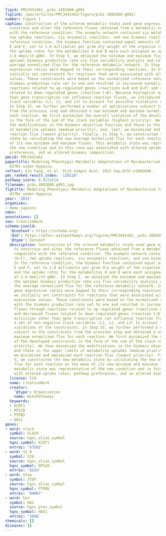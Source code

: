 ```yaml
---
figid: PMC3441462__pcbi.1002688.g001
figlink: /pmc/articles/PMC3441462/figure/pcbi-1002688-g001/
number: Figure 1
caption: Construction of the altered metabolic state used gene expression data to
  constrain and alter the reference fluxes obtained from a metabolic network compatible
  with the reference condition. The example network contained six metabolites (A–F),
  two uptake reactions, six enzymatic reactions, and one biomass reaction. In the
  reference condition, the biomass function contained equal amounts of metabolites
  E and F, set to 1.0 millimoles per gram dry weight of the organism (mmol/gDW), and
  the uptake rates for the metabolites A and B were each assigned an upper limit of
  2.0 mmol/(h·gDW). In Step I, we obtained the minimum and maximum fluxes under the
  optimal biomass production rate via flux variability analysis and calculated the
  average normalized flux for the reference metabolic network. In Step II, the gene
  expression ratios were mapped to their corresponding reactions. In Step III, we
  initially set constraints for reactions that were associated with altered gene expression
  values. These constraints were based on the normalized reference network with the
  biomass production rate set to one and resulted in increased normalized fluxes through
  reactions related to up-regulated genes (reactions A→B and D→F) and decreased fluxes
  related to down-regulated genes (reaction C→D). Because biological activities other
  than gene transcription can influence reaction fluxes, we introduced a set of non-negative
  slack variables (L1, L2, and L3) to account for possible violations of the constraints.
  In Step IV, we further performed a number of optimizations subject to the constraints
  from the previous step and obtained a new minimum and maximum normalized flux for
  each reaction. We first minimized the overall violation of the developed constraints
  in the form of the sum of the slack variables (highest priority). We then minimized
  the modifications in the biomass objective function and those in the upper limits
  of metabolite uptakes (medium priority), and, last, we minimized and maximized each
  reaction flux (lowest priority). Finally, in Step V, we constructed the new metabolic
  state by calculating the new average normalized flux for each reaction as the mean
  of its new minimum and maximum fluxes. This metabolic state was representative of
  the new condition and in this case was associated with altered uptake rates, pathway
  preferences, and an altered biomass composition.
pmcid: PMC3441462
papertitle: Modeling Phenotypic Metabolic Adaptations of Mycobacterium tuberculosis
  H37Rv under Hypoxia.
reftext: Xin Fang, et al. PLoS Comput Biol. 2012 Sep;8(9):e1002688.
pmc_ranked_result_index: '120118'
pathway_score: 0.9151614
filename: pcbi.1002688.g001.jpg
figtitle: Modeling Phenotypic Metabolic Adaptations of Mycobacterium tuberculosis
  H37Rv under Hypoxia
year: '2012'
organisms:
- Homo sapiens
ndex: ''
annotations: []
seo: CreativeWork
schema-jsonld:
  '@context': https://schema.org/
  '@id': https://pfocr.wikipathways.org/figures/PMC3441462__pcbi.1002688.g001.html
  '@type': Dataset
  description: Construction of the altered metabolic state used gene expression data
    to constrain and alter the reference fluxes obtained from a metabolic network
    compatible with the reference condition. The example network contained six metabolites
    (A–F), two uptake reactions, six enzymatic reactions, and one biomass reaction.
    In the reference condition, the biomass function contained equal amounts of metabolites
    E and F, set to 1.0 millimoles per gram dry weight of the organism (mmol/gDW),
    and the uptake rates for the metabolites A and B were each assigned an upper limit
    of 2.0 mmol/(h·gDW). In Step I, we obtained the minimum and maximum fluxes under
    the optimal biomass production rate via flux variability analysis and calculated
    the average normalized flux for the reference metabolic network. In Step II, the
    gene expression ratios were mapped to their corresponding reactions. In Step III,
    we initially set constraints for reactions that were associated with altered gene
    expression values. These constraints were based on the normalized reference network
    with the biomass production rate set to one and resulted in increased normalized
    fluxes through reactions related to up-regulated genes (reactions A→B and D→F)
    and decreased fluxes related to down-regulated genes (reaction C→D). Because biological
    activities other than gene transcription can influence reaction fluxes, we introduced
    a set of non-negative slack variables (L1, L2, and L3) to account for possible
    violations of the constraints. In Step IV, we further performed a number of optimizations
    subject to the constraints from the previous step and obtained a new minimum and
    maximum normalized flux for each reaction. We first minimized the overall violation
    of the developed constraints in the form of the sum of the slack variables (highest
    priority). We then minimized the modifications in the biomass objective function
    and those in the upper limits of metabolite uptakes (medium priority), and, last,
    we minimized and maximized each reaction flux (lowest priority). Finally, in Step
    V, we constructed the new metabolic state by calculating the new average normalized
    flux for each reaction as the mean of its new minimum and maximum fluxes. This
    metabolic state was representative of the new condition and in this case was associated
    with altered uptake rates, pathway preferences, and an altered biomass composition.
  license: CC0
  name: CreativeWork
  creator:
    '@type': Organization
    name: WikiPathways
  keywords:
  - KCNT1
  - RPS20
  - PTPN5
  - HAS1
genes:
- word: slack
  symbol: SLACK
  source: hgnc_alias_symbol
  hgnc_symbol: KCNT1
  entrez: '57582'
- word: S2.0
  symbol: S20
  source: hgnc_alias_symbol
  hgnc_symbol: RPS20
  entrez: '6224'
- word: Step
  symbol: STEP
  source: hgnc_alias_symbol
  hgnc_symbol: PTPN5
  entrez: '84867'
- word: has
  symbol: HAS
  source: hgnc_prev_symbol
  hgnc_symbol: HAS1
  entrez: '3036'
chemicals: []
diseases: []
---
```

